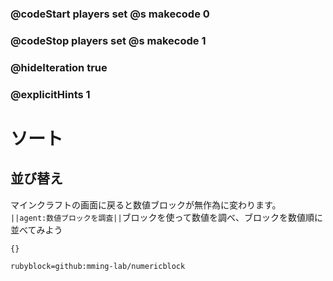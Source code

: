 ### @codeStart players set @s makecode 0
### @codeStop players set @s makecode 1

### @hideIteration true 
### @explicitHints 1

 
# ソート
## 並び替え
マインクラフトの画面に戻ると数値ブロックが無作為に変わります。<br>
``||agent:数値ブロックを調査||``ブロックを使って数値を調べ、ブロックを数値順に並べてみよう<br>


```template
{}
```

```package
rubyblock=github:mming-lab/numericblock
```

